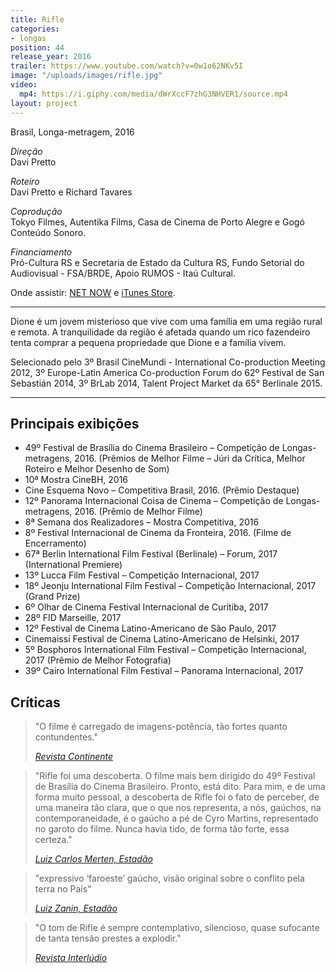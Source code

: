 ```yaml
---
title: Rifle
categories:
- longas
position: 44
release_year: 2016
trailer: https://www.youtube.com/watch?v=0w1o62NKv5I
image: "/uploads/images/rifle.jpg"
video:
  mp4: https://i.giphy.com/media/dWrXccF7zhG3NHVER1/source.mp4
layout: project
---
```


Brasil, Longa-metragem, 2016

_Direção_  
Davi Pretto

_Roteiro_  
Davi Pretto e Richard Tavares

_Coprodução_  
Tokyo Filmes, Autentika Films, Casa de Cinema de Porto Alegre e Gogó Conteúdo Sonoro.

_Financiamento_  
Pró-Cultura RS e Secretaria de Estado da Cultura RS, Fundo Setorial do Audiovisual - FSA/BRDE, Apoio RUMOS - Itaú Cultural.

Onde assistir: [NET NOW](https://www.nowonline.com.br/filme/rifle/93719) e [iTunes Store](https://itunes.apple.com/br/movie/rifle/id1364693822?l=en&ign-mpt=uo%3D4).

---

Dione é um jovem misterioso que vive com uma família em uma região rural e remota. A tranquilidade da região é afetada quando um rico fazendeiro tenta comprar a pequena propriedade que Dione e a família vivem.

Selecionado pelo 3º Brasil CineMundi - International Co-production Meeting 2012, 3º Europe-Latin America Co-production Forum do 62º Festival de San Sebastián 2014, 3º BrLab 2014, Talent Project Market da 65° Berlinale 2015.

---

## Principais exibições

- 49º Festival de Brasília do Cinema Brasileiro – Competição de Longas-metragens, 2016. (Prêmios de Melhor Filme – Júri da Crítica, Melhor Roteiro e Melhor Desenho de Som)
- 10ª Mostra CineBH, 2016
- Cine Esquema Novo – Competitiva Brasil, 2016. (Prêmio Destaque)
- 12º Panorama Internacional Coisa de Cinema – Competição de Longas-metragens, 2016. (Prêmio de Melhor Filme)
- 8ª Semana dos Realizadores – Mostra Competitiva, 2016
- 8º Festival Internacional de Cinema da Fronteira, 2016. (Filme de Encerramento)
- 67ª Berlin International Film Festival (Berlinale) – Forum, 2017 (International Premiere)
- 13º Lucca Film Festival – Competição Internacional, 2017
- 18º Jeonju International Film Festival – Competição Internacional, 2017 (Grand Prize)
- 6º Olhar de Cinema Festival Internacional de Curitiba, 2017
- 28º FID Marseille, 2017
- 12º Festival de Cinema Latino-Americano de São Paulo, 2017
- Cinemaissí Festival de Cinema Latino-Americano de Helsinki, 2017
- 5º Bosphoros International Film Festival – Competição Internacional, 2017 (Prêmio de Melhor Fotografia)
- 39º Cairo International Film Festival – Panorama Internacional, 2017

## Críticas

> "O filme é carregado de imagens-potência, tão fortes quanto contundentes."
>
> [_Revista Continente_](http://www.revistacontinente.com.br/festival-de-brasilia-2016/19707-a-resist%C3%AAncia-a-partir-da-paisagem.html)

> "Rifle foi uma descoberta. O filme mais bem dirigido do 49º Festival de Brasília do Cinema Brasileiro. Pronto, está dito. Para mim, e de uma forma muito pessoal, a descoberta de Rifle foi o fato de perceber, de uma maneira tão clara, que o que nos representa, a nós, gaúchos, na contemporaneidade, é o gaúcho a pé de Cyro Martins, representado no garoto do filme. Nunca havia tido, de forma tão forte, essa certeza."
>
> [_Luiz Carlos Merten, Estadão_](http://cultura.estadao.com.br/blogs/luiz-carlos-merten/soltando-o-verbo/)

> "expressivo ‘faroeste’ gaúcho, visão original sobre o conflito pela terra no País"
>
> [_Luiz Zanin, Estadão_](http://cultura.estadao.com.br/blogs/luiz-zanin/brasilia-2016-um-balanco-final/)

> "O tom de Rifle é sempre contemplativo, silencioso, quase sufocante de tanta tensão prestes a explodir."
>
> [_Revista Interlúdio_](http://www.revistainterludio.com.br/?p=9834)
